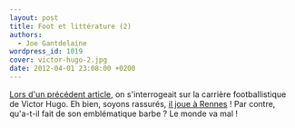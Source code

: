 ```yaml
---
layout: post
title: Foot et littérature (2)
authors:
  - Joe Gantdelaine
wordpress_id: 1019
cover: victor-hugo-2.jpg
date: 2012-04-01 23:08:00 +0200
---
```


[Lors d'un précédent article](http://www.deadrooster.org/Foot-et-litterature),
on s'interrogeait sur la carrière footballistique de Victor Hugo. Eh bien,
soyons rassurés,
[il joue à Rennes](http://www.lequipe.fr/Football/FootballFicheJoueur20726.html)
! Par contre, qu'a-t-il fait de son emblématique barbe ? Le monde va mal !
